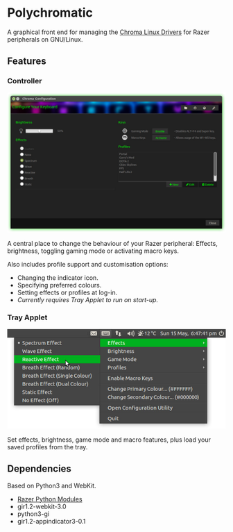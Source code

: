# Polychromatic

A graphical front end for managing the [Chroma Linux Drivers](http://pez2001.github.io/razer_chroma_drivers/) for Razer peripherals on GNU/Linux.


## Features

### Controller

![Screenshot of Controller](source/screenshots/controller.jpg)

A central place to change the behaviour of your Razer peripheral: Effects, brightness, toggling gaming mode or activating macro keys.

Also includes profile support and customisation options:

* Changing the indicator icon.
* Specifying preferred colours.
* Setting effects or profiles at log-in.
 * _Currently requires Tray Applet to run on start-up._


### Tray Applet

![Screenshot of Tray Applet](source/screenshots/tray.jpg)

Set effects, brightness, game mode and macro features, plus load your saved profiles from the tray.


## Dependencies

Based on Python3 and WebKit.

* [Razer Python Modules](https://github.com/pez2001/razer_chroma_drivers)
* gir1.2-webkit-3.0
* python3-gi
* gir1.2-appindicator3-0.1
